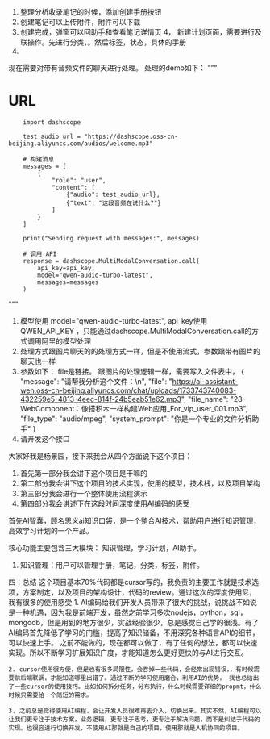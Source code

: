 1. 整理分析收录笔记的时候，添加创建手册按钮
2. 创建笔记可以上传附件，附件可以下载
3. 创建完成，弹窗可以回助手和查看笔记详情页
4， 新建计划页面，需要进行及联操作。先进行分类，。然后标签，状态，具体的手册
5.

现在需要对带有音频文件的聊天进行处理。 
处理的demo如下：
“”“
# URL
        import dashscope
        
        test_audio_url = "https://dashscope.oss-cn-beijing.aliyuncs.com/audios/welcome.mp3"
        
        # 构建消息
        messages = [
            {
                "role": "user",
                "content": [
                    {"audio": test_audio_url},
                    {"text": "这段音频在说什么?"}
                ]
            }
        ]

        print("Sending request with messages:", messages)

        # 调用 API
        response = dashscope.MultiModalConversation.call(
            api_key=api_key,
            model="qwen-audio-turbo-latest",
            messages=messages
        )
"""
1. 模型使用 model="qwen-audio-turbo-latest",  api_key使用  QWEN_API_KEY ，只能通过dashscope.MultiModalConversation.call的方式调用阿里的模型处理
2. 处理方式跟图片聊天的的处理方式一样，但是不使用流式，参数跟带有图片的聊天也一样
3. 参数如下： file是链接。 跟图片的处理逻辑一样，需要写入文件表中，
{
    "message": "请帮我分析这个文件：\n",
    "file": "https://ai-assistant-wen.oss-cn-beijing.aliyuncs.com/chat/uploads/1733743740083-432259e5-4813-4eec-814f-24b5eab51e62.mp3",
    "file_name": "28-WebComponent：像搭积木一样构建Web应用_For_vip_user_001.mp3",
    "file_type": "audio/mpeg",
    "system_prompt": "你是一个专业的文件分析助手"
}
1. 请开发这个接口



大家好我是杨景园，接下来我会从四个方面说下这个项目：
1. 首先第一部分我会讲下这个项目是干嘛的
2. 第二部分我会讲下这个项目的技术实现，使用的模型，技术栈，以及项目架构
3. 第三部分我会进行一个整体使用流程演示
4. 第四部分我会讲述下在这段时间深度使用AI编码的感受

首先AI智囊，顾名思义ai知识口袋，是一个整合AI技术，帮助用户进行知识管理，高效学习计划的一个产品。

核心功能主要包含三大模块： 知识管理，学习计划，AI助手。
1. 知识管理：用户可以管理手册，笔记，分类，标签，附件。



四：总结
    这个项目基本70%代码都是cursor写的，我负责的主要工作就是技术选项，方案制定，以及项目的架构设计，代码的review。通过这次的深度使用尼，我有很多的使用感受
    1. AI编码给我们开发人员带来了很大的挑战，说挑战不如说是一种机遇，因为我是前端开发，虽然之前学习多次nodejs，python，sql，mongodb，但是用到的地方很少，实战经验很少，总是感觉自己学的很浅。有了AI编码首先降低了学习的门槛，提高了知识储备，不用深究各种语言API的细节，可以快速上手。  之前不能做的，现在都可以做了，有了任何的想法，都可以快速实现。所以不断学习扩展知识广度，才能知道怎么更好更快的与AI进行交互。
    
    2. cursor使用很方便，但是也有很多局限性，会吞掉一些代码，会经常出现错误，，有时候需要前后端联调，才能知道哪里出错了。通过不断的学习使用磨合，利用AI的优势， 我也总结出了一些cursor的使用技巧。比如如何拆分任务，分布执行，什么时候需要详细的propmt，什么时候只需要给一个简短的需求。
    
    3. 之前总是觉得使用AI编程，会让开发人员很难再去介入，切换出来。其实不然，AI编程可以让我们更专注于技术方案，业务逻辑，更专注于思考，更专注于解决问题，而不是纠结于代码的实现。也很容进行切换开发，不使用AI那就是自己的项目，使用那就是人机协同的项目。



